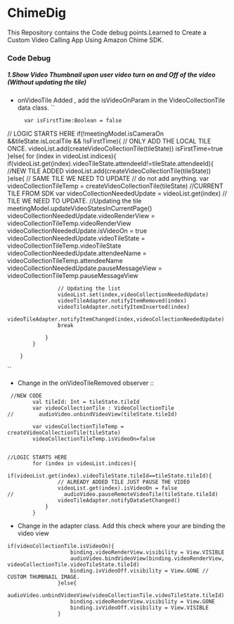 # ChimeDig
This Repository contains the Code debug points.Learned to Create a Custom Video Calling App Using Amazon Chime SDK.

### Code Debug

##### 1.Show Video Thumbnail upon user video turn on and Off of the video (Without updating the tile)
- onVideoTile Added , add the isVideoOnParam in the VideoCollectionTile data class.
``



        var isFirstTime:Boolean = false
// LOGIC STARTS HERE
        if(!meetingModel.isCameraOn &&tileState.isLocalTile && !isFirstTime){
        // ONLY ADD THE LOCAL TILE ONCE.
            videoList.add(createVideoCollectionTile(tileState))
            isFirstTime=true
        }else{
            for (index in videoList.indices){
                if(videoList.get(index).videoTileState.attendeeId!=tileState.attendeeId){
                    //NEW TILE ADDED
                    videoList.add(createVideoCollectionTile(tileState))
                }else{
                    // SAME TILE WE NEED TO UPDATE
                    // do not add anything.
                    var videoCollectionTileTemp = createVideoCollectionTile(tileState) //CURRENT TILE FROM SDK
                    var videoCollectionNeededUpdate = videoList.get(index) // TILE WE NEED TO UPDATE.
                    //Updating the tile
                    meetingModel.updateVideoStatesInCurrentPage()
                    videoCollectionNeededUpdate.videoRenderView = videoCollectionTileTemp.videoRenderView
                    videoCollectionNeededUpdate.isVideoOn = true
                    videoCollectionNeededUpdate.videoTileState = videoCollectionTileTemp.videoTileState
                    videoCollectionNeededUpdate.attendeeName = videoCollectionTileTemp.attendeeName
                    videoCollectionNeededUpdate.pauseMessageView = videoCollectionTileTemp.pauseMessageView

                    // Updating the list
                    videoList.set(index,videoCollectionNeededUpdate)
                    videoTileAdapter.notifyItemRemoved(index)
                    videoTileAdapter.notifyItemInserted(index)
                    videoTileAdapter.notifyItemChanged(index,videoCollectionNeededUpdate)
                    break

                }
            }

        }
``
- Change in the onVideoTileRemoved observer ::
```
 //NEW CODE
        val tileId: Int = tileState.tileId
        var videoCollectionTile : VideoCollectionTile
//        audioVideo.unbindVideoView(tileState.tileId)

        var videoCollectionTileTemp = createVideoCollectionTile(tileState)
        videoCollectionTileTemp.isVideoOn=false


//LOGIC STARTS HERE
        for (index in videoList.indices){
            if(videoList.get(index).videoTileState.tileId==tileState.tileId){
                // ALREADY ADDED TILE JUST PAUSE THE VIDEO
                videoList.get(index).isVideoOn = false
//                audioVideo.pauseRemoteVideoTile(tileState.tileId)
                videoTileAdapter.notifyDataSetChanged()
            }
        }

```


- Change in the adapter class. Add this check where your are binding the video view
```
if(videoCollectionTile.isVideoOn){
                    binding.videoRenderView.visibility = View.VISIBLE
                    audioVideo.bindVideoView(binding.videoRenderView, videoCollectionTile.videoTileState.tileId)
                    binding.ivVideoOff.visibility = View.GONE // CUSTOM THUMBNAIL IMAGE.
                }else{
                    audioVideo.unbindVideoView(videoCollectionTile.videoTileState.tileId)
                    binding.videoRenderView.visibility = View.GONE
                    binding.ivVideoOff.visibility = View.VISIBLE
                }
```
